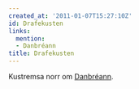 ```yaml
---
created_at: '2011-01-07T15:27:10Z'
id: Drafekusten
links:
  mention:
  - Danbréann
title: Drafekusten
---
```


Kustremsa norr om [Danbréann].

  [Danbréann]: Danbréann